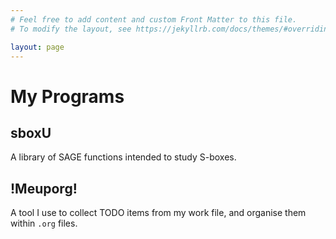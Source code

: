 ```yaml
---
# Feel free to add content and custom Front Matter to this file.
# To modify the layout, see https://jekyllrb.com/docs/themes/#overriding-theme-defaults

layout: page
---
```


# My Programs

## sboxU

A library of SAGE functions intended to study S-boxes.

## !Meuporg!

A tool I use to collect TODO items from my work file, and organise them within `.org` files.
